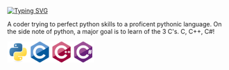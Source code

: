 [![Typing SVG](https://readme-typing-svg.herokuapp.com?color=02F76D&center=true&lines=Passionate+About+Code;Work+Smarter+Not+Harder)](https://git.io/typing-svg)





A coder trying to perfect python skills to a proficent pythonic language. On the side note of python, a major goal is to 
learn of the 3 C's. C, C++, C#!

<img src="https://github.com/devicons/devicon/blob/master/icons/python/python-original.svg" alt="Python Logo" width="50"/><img src="https://github.com/devicons/devicon/blob/master/icons/c/c-original.svg" alt="C Logo" width="50"/><img src="https://github.com/devicons/devicon/blob/master/icons/cplusplus/cplusplus-original.svg" alt="CPlusPlus Logo" width="50"/><img src="https://github.com/devicons/devicon/blob/master/icons/csharp/csharp-original.svg" alt="CSharp Logo" width="50"/>

<!--
**alvarezeg/alvarezeg** is a ✨ _special_ ✨ repository because its `README.md` (this file) appears on your GitHub profile.

Here are some ideas to get you started:

- 🔭 I’m currently working on ...
- 🌱 I’m currently learning ...
- 👯 I’m looking to collaborate on ...
- 🤔 I’m looking for help with ...
- 💬 Ask me about ...
- 📫 How to reach me: ...
- 😄 Pronouns: ...
- ⚡ Fun fact: ...
-->
